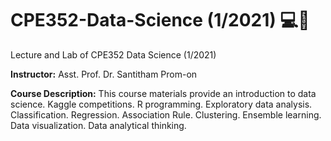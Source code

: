 # CPE352-Data-Science (1/2021) 💻📄
Lecture and Lab of CPE352 Data Science (1/2021)

<b>Instructor:</b> Asst. Prof. Dr. Santitham Prom-on

<b>Course Description:</b> This course materials provide an introduction to data science. Kaggle competitions. R programming. Exploratory data analysis. Classification. Regression. Association Rule. Clustering. Ensemble learning. Data visualization. Data analytical thinking.

